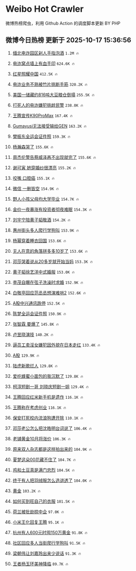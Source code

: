 # Weibo Hot Crawler 



微博热榜爬虫，利用 Github Action 的调度脚本更新 BY PHP 


## 微博今日热榜 更新于 2025-10-17 15:36:56 
1. [缅北电诈园区剁人手指泡酒](https://s.weibo.com/weibo?q=%23%E7%BC%85%E5%8C%97%E7%94%B5%E8%AF%88%E5%9B%AD%E5%8C%BA%E5%89%81%E4%BA%BA%E6%89%8B%E6%8C%87%E6%B3%A1%E9%85%92%23&t=31&band_rank=1&Refer=top) `1.2M 🔥` 

1. [电诈窝点墙上有血手印](https://s.weibo.com/weibo?q=%23%E7%94%B5%E8%AF%88%E7%AA%9D%E7%82%B9%E5%A2%99%E4%B8%8A%E6%9C%89%E8%A1%80%E6%89%8B%E5%8D%B0%23&t=31&band_rank=2&Refer=top) `624.6K 🔥` 

1. [红星照耀中国](https://s.weibo.com/weibo?q=%23%E7%BA%A2%E6%98%9F%E7%85%A7%E8%80%80%E4%B8%AD%E5%9B%BD%23&t=31&band_rank=3&Refer=top) `412.5K 🔥` 

1. [电诈业务不熟被竹片挑断手筋](https://s.weibo.com/weibo?q=%23%E7%94%B5%E8%AF%88%E4%B8%9A%E5%8A%A1%E4%B8%8D%E7%86%9F%E8%A2%AB%E7%AB%B9%E7%89%87%E6%8C%91%E6%96%AD%E6%89%8B%E7%AD%8B%23&t=31&band_rank=4&Refer=top) `320.2K 🔥` 

1. [美国一储藏约816吨大豆粮仓倒塌](https://s.weibo.com/weibo?q=%23%E7%BE%8E%E5%9B%BD%E4%B8%80%E5%82%A8%E8%97%8F%E7%BA%A6816%E5%90%A8%E5%A4%A7%E8%B1%86%E7%B2%AE%E4%BB%93%E5%80%92%E5%A1%8C%23&t=31&band_rank=5&Refer=top) `255.5K 🔥` 

1. [打死人的电诈嫌犯挑衅民警](https://s.weibo.com/weibo?q=%23%E6%89%93%E6%AD%BB%E4%BA%BA%E7%9A%84%E7%94%B5%E8%AF%88%E5%AB%8C%E7%8A%AF%E6%8C%91%E8%A1%85%E6%B0%91%E8%AD%A6%23&t=31&band_rank=6&Refer=top) `238.0K 🔥` 

1. [王腾宣传K90ProMax](https://s.weibo.com/weibo?q=%23%E7%8E%8B%E8%85%BE%E5%AE%A3%E4%BC%A0K90ProMax%23&t=31&band_rank=7&Refer=top) `167.4K 🔥` 

1. [Gumayusi无法接受输给GEN](https://s.weibo.com/weibo?q=Gumayusi%E6%97%A0%E6%B3%95%E6%8E%A5%E5%8F%97%E8%BE%93%E7%BB%99GEN&t=31&band_rank=8&Refer=top) `163.2K 🔥` 

1. [樊振东全运会证件照](https://s.weibo.com/weibo?q=%23%E6%A8%8A%E6%8C%AF%E4%B8%9C%E5%85%A8%E8%BF%90%E4%BC%9A%E8%AF%81%E4%BB%B6%E7%85%A7%23&t=31&band_rank=9&Refer=top) `159.3K 🔥` 

1. [杨瀚森哭了](https://s.weibo.com/weibo?q=%23%E6%9D%A8%E7%80%9A%E6%A3%AE%E5%93%AD%E4%BA%86%23&t=31&band_rank=10&Refer=top) `155.6K 🔥` 

1. [周杰伦警告蔡威泽再不出现就完了](https://s.weibo.com/weibo?q=%23%E5%91%A8%E6%9D%B0%E4%BC%A6%E8%AD%A6%E5%91%8A%E8%94%A1%E5%A8%81%E6%B3%BD%E5%86%8D%E4%B8%8D%E5%87%BA%E7%8E%B0%E5%B0%B1%E5%AE%8C%E4%BA%86%23&t=31&band_rank=11&Refer=top) `155.6K 🔥` 

1. [谢可寅 她穿婚纱很漂亮](https://s.weibo.com/weibo?q=%E8%B0%A2%E5%8F%AF%E5%AF%85%20%E5%A5%B9%E7%A9%BF%E5%A9%9A%E7%BA%B1%E5%BE%88%E6%BC%82%E4%BA%AE&t=31&band_rank=12&Refer=top) `155.2K 🔥` 

1. [咬嘴 口腔癌](https://s.weibo.com/weibo?q=%E5%92%AC%E5%98%B4%20%E5%8F%A3%E8%85%94%E7%99%8C&t=31&band_rank=13&Refer=top) `155.1K 🔥` 

1. [微信 一删皆空](https://s.weibo.com/weibo?q=%E5%BE%AE%E4%BF%A1%20%E4%B8%80%E5%88%A0%E7%9A%86%E7%A9%BA&t=31&band_rank=14&Refer=top) `154.9K 🔥` 

1. [野人小孩父母均大学毕业](https://s.weibo.com/weibo?q=%23%E9%87%8E%E4%BA%BA%E5%B0%8F%E5%AD%A9%E7%88%B6%E6%AF%8D%E5%9D%87%E5%A4%A7%E5%AD%A6%E6%AF%95%E4%B8%9A%23&t=31&band_rank=15&Refer=top) `154.7K 🔥` 

1. [金价一夜暴涨有投资者彻夜难眠](https://s.weibo.com/weibo?q=%23%E9%87%91%E4%BB%B7%E4%B8%80%E5%A4%9C%E6%9A%B4%E6%B6%A8%E6%9C%89%E6%8A%95%E8%B5%84%E8%80%85%E5%BD%BB%E5%A4%9C%E9%9A%BE%E7%9C%A0%23&t=31&band_rank=16&Refer=top) `154.3K 🔥` 

1. [刘宇宁陪黄子韬敬酒](https://s.weibo.com/weibo?q=%E5%88%98%E5%AE%87%E5%AE%81%E9%99%AA%E9%BB%84%E5%AD%90%E9%9F%AC%E6%95%AC%E9%85%92&t=31&band_rank=17&Refer=top) `154.2K 🔥` 

1. [惠州街头多人爬行学狗叫](https://s.weibo.com/weibo?q=%23%E6%83%A0%E5%B7%9E%E8%A1%97%E5%A4%B4%E5%A4%9A%E4%BA%BA%E7%88%AC%E8%A1%8C%E5%AD%A6%E7%8B%97%E5%8F%AB%23&t=31&band_rank=18&Refer=top) `153.9K 🔥` 

1. [杨幂穿着睡衣回国](https://s.weibo.com/weibo?q=%23%E6%9D%A8%E5%B9%82%E7%A9%BF%E7%9D%80%E7%9D%A1%E8%A1%A3%E5%9B%9E%E5%9B%BD%23&t=31&band_rank=19&Refer=top) `153.6K 🔥` 

1. [无人在意的角落拼多多10岁了](https://s.weibo.com/weibo?q=%23%E6%97%A0%E4%BA%BA%E5%9C%A8%E6%84%8F%E7%9A%84%E8%A7%92%E8%90%BD%E6%8B%BC%E5%A4%9A%E5%A4%9A10%E5%B2%81%E4%BA%86%23&t=31&band_rank=20&Refer=top) `153.6K 🔥` 

1. [邓莎哭着说从20多岁就开始当妈](https://s.weibo.com/weibo?q=%23%E9%82%93%E8%8E%8E%E5%93%AD%E7%9D%80%E8%AF%B4%E4%BB%8E20%E5%A4%9A%E5%B2%81%E5%B0%B1%E5%BC%80%E5%A7%8B%E5%BD%93%E5%A6%88%23&t=31&band_rank=21&Refer=top) `153.3K 🔥` 

1. [黄子韬徐艺洋中式婚服](https://s.weibo.com/weibo?q=%23%E9%BB%84%E5%AD%90%E9%9F%AC%E5%BE%90%E8%89%BA%E6%B4%8B%E4%B8%AD%E5%BC%8F%E5%A9%9A%E6%9C%8D%23&t=31&band_rank=22&Refer=top) `153.0K 🔥` 

1. [李茂自曝在弦子洗澡时求婚](https://s.weibo.com/weibo?q=%E6%9D%8E%E8%8C%82%E8%87%AA%E6%9B%9D%E5%9C%A8%E5%BC%A6%E5%AD%90%E6%B4%97%E6%BE%A1%E6%97%B6%E6%B1%82%E5%A9%9A&t=31&band_rank=23&Refer=top) `152.9K 🔥` 

1. [白敬亭回应范丞丞想演难哄2](https://s.weibo.com/weibo?q=%23%E7%99%BD%E6%95%AC%E4%BA%AD%E5%9B%9E%E5%BA%94%E8%8C%83%E4%B8%9E%E4%B8%9E%E6%83%B3%E6%BC%94%E9%9A%BE%E5%93%842%23&t=31&band_rank=24&Refer=top) `152.6K 🔥` 

1. [A股中兴通讯跌停](https://s.weibo.com/weibo?q=%23A%E8%82%A1%E4%B8%AD%E5%85%B4%E9%80%9A%E8%AE%AF%E8%B7%8C%E5%81%9C%23&t=31&band_rank=25&Refer=top) `152.5K 🔥` 

1. [陈梦全运会证件照](https://s.weibo.com/weibo?q=%23%E9%99%88%E6%A2%A6%E5%85%A8%E8%BF%90%E4%BC%9A%E8%AF%81%E4%BB%B6%E7%85%A7%23&t=31&band_rank=26&Refer=top) `150.9K 🔥` 

1. [张智霖 要爆了](https://s.weibo.com/weibo?q=%E5%BC%A0%E6%99%BA%E9%9C%96%20%E8%A6%81%E7%88%86%E4%BA%86&t=31&band_rank=27&Refer=top) `145.8K 🔥` 

1. [卢昱晓演技](https://s.weibo.com/weibo?q=%E5%8D%A2%E6%98%B1%E6%99%93%E6%BC%94%E6%8A%80&t=31&band_rank=28&Refer=top) `140.2K 🔥` 

1. [逼员工卖淫女嫌犯因外貌在日本走红](https://s.weibo.com/weibo?q=%23%E9%80%BC%E5%91%98%E5%B7%A5%E5%8D%96%E6%B7%AB%E5%A5%B3%E5%AB%8C%E7%8A%AF%E5%9B%A0%E5%A4%96%E8%B2%8C%E5%9C%A8%E6%97%A5%E6%9C%AC%E8%B5%B0%E7%BA%A2%23&t=31&band_rank=29&Refer=top) `133.4K 🔥` 

1. [A股](https://s.weibo.com/weibo?q=A%E8%82%A1&t=31&band_rank=30&Refer=top) `129.9K 🔥` 

1. [陆虎新歌烂人](https://s.weibo.com/weibo?q=%23%E9%99%86%E8%99%8E%E6%96%B0%E6%AD%8C%E7%83%82%E4%BA%BA%23&t=31&band_rank=31&Refer=top) `129.8K 🔥` 

1. [爱吃蜂蜜小面包的我沉默了](https://s.weibo.com/weibo?q=%E7%88%B1%E5%90%83%E8%9C%82%E8%9C%9C%E5%B0%8F%E9%9D%A2%E5%8C%85%E7%9A%84%E6%88%91%E6%B2%89%E9%BB%98%E4%BA%86&t=31&band_rank=32&Refer=top) `129.8K 🔥` 

1. [柯淳短剧一哥 刘晓庆短剧一姐](https://s.weibo.com/weibo?q=%E6%9F%AF%E6%B7%B3%E7%9F%AD%E5%89%A7%E4%B8%80%E5%93%A5%20%E5%88%98%E6%99%93%E5%BA%86%E7%9F%AD%E5%89%A7%E4%B8%80%E5%A7%90&t=31&band_rank=33&Refer=top) `129.4K 🔥` 

1. [王腾回应红米新手机是遗作](https://s.weibo.com/weibo?q=%23%E7%8E%8B%E8%85%BE%E5%9B%9E%E5%BA%94%E7%BA%A2%E7%B1%B3%E6%96%B0%E6%89%8B%E6%9C%BA%E6%98%AF%E9%81%97%E4%BD%9C%23&t=31&band_rank=34&Refer=top) `116.1K 🔥` 

1. [王腾称在考虑创业](https://s.weibo.com/weibo?q=%23%E7%8E%8B%E8%85%BE%E7%A7%B0%E5%9C%A8%E8%80%83%E8%99%91%E5%88%9B%E4%B8%9A%23&t=31&band_rank=35&Refer=top) `116.1K 🔥` 

1. [保安打死校内流浪狗遭开除](https://s.weibo.com/weibo?q=%23%E4%BF%9D%E5%AE%89%E6%89%93%E6%AD%BB%E6%A0%A1%E5%86%85%E6%B5%81%E6%B5%AA%E7%8B%97%E9%81%AD%E5%BC%80%E9%99%A4%23&t=31&band_rank=36&Refer=top) `110.1K 🔥` 

1. [邓莎老公怎么把沈皓明台词说了](https://s.weibo.com/weibo?q=%E9%82%93%E8%8E%8E%E8%80%81%E5%85%AC%E6%80%8E%E4%B9%88%E6%8A%8A%E6%B2%88%E7%9A%93%E6%98%8E%E5%8F%B0%E8%AF%8D%E8%AF%B4%E4%BA%86&t=31&band_rank=37&Refer=top) `106.4K 🔥` 

1. [老铺黄金10月将涨价](https://s.weibo.com/weibo?q=%23%E8%80%81%E9%93%BA%E9%BB%84%E9%87%9110%E6%9C%88%E5%B0%86%E6%B6%A8%E4%BB%B7%23&t=31&band_rank=38&Refer=top) `106.3K 🔥` 

1. [原来双人杂志都是这样拍出来的](https://s.weibo.com/weibo?q=%E5%8E%9F%E6%9D%A5%E5%8F%8C%E4%BA%BA%E6%9D%82%E5%BF%97%E9%83%BD%E6%98%AF%E8%BF%99%E6%A0%B7%E6%8B%8D%E5%87%BA%E6%9D%A5%E7%9A%84&t=31&band_rank=39&Refer=top) `104.9K 🔥` 

1. [夏梦这朵00花藏不住了](https://s.weibo.com/weibo?q=%E5%A4%8F%E6%A2%A6%E8%BF%99%E6%9C%B500%E8%8A%B1%E8%97%8F%E4%B8%8D%E4%BD%8F%E4%BA%86&t=31&band_rank=40&Refer=top) `104.7K 🔥` 

1. [鸡和土豆真是满门忠烈](https://s.weibo.com/weibo?q=%E9%B8%A1%E5%92%8C%E5%9C%9F%E8%B1%86%E7%9C%9F%E6%98%AF%E6%BB%A1%E9%97%A8%E5%BF%A0%E7%83%88&t=31&band_rank=41&Refer=top) `104.5K 🔥` 

1. [终于有人把羽绒服怎么选讲透了](https://s.weibo.com/weibo?q=%E7%BB%88%E4%BA%8E%E6%9C%89%E4%BA%BA%E6%8A%8A%E7%BE%BD%E7%BB%92%E6%9C%8D%E6%80%8E%E4%B9%88%E9%80%89%E8%AE%B2%E9%80%8F%E4%BA%86&t=31&band_rank=42&Refer=top) `104.0K 🔥` 

1. [黄金](https://s.weibo.com/weibo?q=%E9%BB%84%E9%87%91&t=31&band_rank=43&Refer=top) `103.2K 🔥` 

1. [如何买到旺自己的衣服](https://s.weibo.com/weibo?q=%E5%A6%82%E4%BD%95%E4%B9%B0%E5%88%B0%E6%97%BA%E8%87%AA%E5%B7%B1%E7%9A%84%E8%A1%A3%E6%9C%8D&t=31&band_rank=44&Refer=top) `101.5K 🔥` 

1. [荷兰被批劫掠中企](https://s.weibo.com/weibo?q=%23%E8%8D%B7%E5%85%B0%E8%A2%AB%E6%89%B9%E5%8A%AB%E6%8E%A0%E4%B8%AD%E4%BC%81%23&t=31&band_rank=45&Refer=top) `97.0K 🔥` 

1. [小米王化回复王腾](https://s.weibo.com/weibo?q=%23%E5%B0%8F%E7%B1%B3%E7%8E%8B%E5%8C%96%E5%9B%9E%E5%A4%8D%E7%8E%8B%E8%85%BE%23&t=31&band_rank=46&Refer=top) `95.1K 🔥` 

1. [杭州有人600元时囤150万黄金](https://s.weibo.com/weibo?q=%23%E6%9D%AD%E5%B7%9E%E6%9C%89%E4%BA%BA600%E5%85%83%E6%97%B6%E5%9B%A4150%E4%B8%87%E9%BB%84%E9%87%91%23&t=31&band_rank=47&Refer=top) `91.8K 🔥` 

1. [社区回应多人当街爬行学狗叫](https://s.weibo.com/weibo?q=%23%E7%A4%BE%E5%8C%BA%E5%9B%9E%E5%BA%94%E5%A4%9A%E4%BA%BA%E5%BD%93%E8%A1%97%E7%88%AC%E8%A1%8C%E5%AD%A6%E7%8B%97%E5%8F%AB%23&t=31&band_rank=48&Refer=top) `91.5K 🔥` 

1. [梁朝伟让刘嘉玲出来少说话](https://s.weibo.com/weibo?q=%E6%A2%81%E6%9C%9D%E4%BC%9F%E8%AE%A9%E5%88%98%E5%98%89%E7%8E%B2%E5%87%BA%E6%9D%A5%E5%B0%91%E8%AF%B4%E8%AF%9D&t=31&band_rank=49&Refer=top) `91.3K 🔥` 

1. [王者杨玉环美神降临](https://s.weibo.com/weibo?q=%E7%8E%8B%E8%80%85%E6%9D%A8%E7%8E%89%E7%8E%AF%E7%BE%8E%E7%A5%9E%E9%99%8D%E4%B8%B4&t=31&band_rank=50&Refer=top) `89.7K 🔥` 

